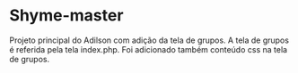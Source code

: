 # Shyme-master
Projeto principal do Adilson com adição da tela de grupos. A tela de grupos é referida pela tela index.php. Foi adicionado também conteúdo css na tela de grupos.
